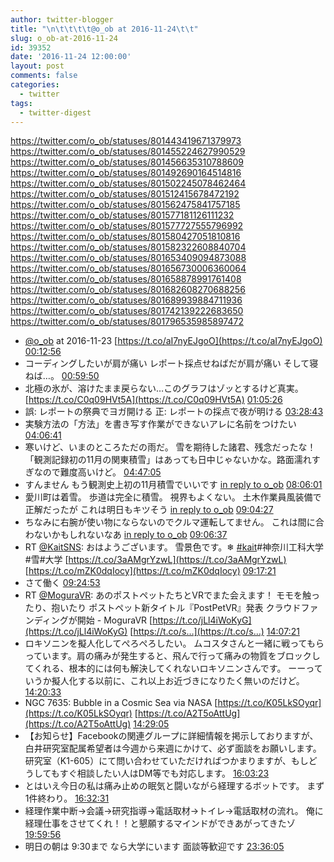 ```yaml
---
author: twitter-blogger
title: "\n\t\t\t\t@o_ob at 2016-11-24\t\t"
slug: o_ob-at-2016-11-24
id: 39352
date: '2016-11-24 12:00:00'
layout: post
comments: false
categories:
  - twitter
tags:
  - twitter-digest
---
```


https://twitter.com/o_ob/statuses/801443419671379973 https://twitter.com/o_ob/statuses/801455224627990529 https://twitter.com/o_ob/statuses/801456635310788609 https://twitter.com/o_ob/statuses/801492690164514816 https://twitter.com/o_ob/statuses/801502245078462464 https://twitter.com/o_ob/statuses/801512415678472192 https://twitter.com/o_ob/statuses/801562475841757185 https://twitter.com/o_ob/statuses/801577181126111232 https://twitter.com/o_ob/statuses/801577727555796992 https://twitter.com/o_ob/statuses/801580427051810816 https://twitter.com/o_ob/statuses/801582322608840704 https://twitter.com/o_ob/statuses/801653409094873088 https://twitter.com/o_ob/statuses/801656730006360064 https://twitter.com/o_ob/statuses/801658878991761408 https://twitter.com/o_ob/statuses/801682608270688256 https://twitter.com/o_ob/statuses/801689939884711936 https://twitter.com/o_ob/statuses/801742139222683650 https://twitter.com/o_ob/statuses/801796535985897472  

*   [@o_ob](https://twitter.com/o_ob) at 2016-11-23 [https://t.co/aI7nyEJgoO](https://t.co/aI7nyEJgoO) [00:12:56](https://twitter.com/o_ob/statuses/801443419671379973)
*   コーディングしたいが肩が痛い レポート採点せねばだが肩が痛い そして寝ねば…。 [00:59:50](https://twitter.com/o_ob/statuses/801455224627990529)
*   北極の氷が、溶けたまま戻らない…このグラフはゾッとするけど真実。 [https://t.co/C0q09HVt5A](https://t.co/C0q09HVt5A) [01:05:26](https://twitter.com/o_ob/statuses/801456635310788609)
*   誤: レポートの祭典でヨガ開ける 正: レポートの採点で夜が明ける [03:28:43](https://twitter.com/o_ob/statuses/801492690164514816)
*   実験方法の「方法」を書き写す作業ができないアレに名前をつけたい [04:06:41](https://twitter.com/o_ob/statuses/801502245078462464)
*   寒いけど、いまのところただの雨だ。 雪を期待した諸君、残念だったな！ 「観測記録初の11月の関東積雪」はあっても日中じゃないかな。路面濡れすぎなので難度高いけど。 [04:47:05](https://twitter.com/o_ob/statuses/801512415678472192)
*   すんません もう観測史上初の11月積雪でいいです [in reply to o_ob](https://twitter.com/o_ob/statuses/801512415678472192) [08:06:01](https://twitter.com/o_ob/statuses/801562475841757185)
*   愛川町は着雪。 歩道は完全に積雪。 視界もよくない。 土木作業員風装備で正解だったが これは明日もキツそう [in reply to o_ob](https://twitter.com/o_ob/statuses/801562475841757185) [09:04:27](https://twitter.com/o_ob/statuses/801577181126111232)
*   ちなみに右腕が使い物にならないのでクルマ運転してません。 これは間に合わないかもしれないなあ [in reply to o_ob](https://twitter.com/o_ob/statuses/801577181126111232) [09:06:37](https://twitter.com/o_ob/statuses/801577727555796992)
*   RT [@KaitSNS](https://twitter.com/KaitSNS): おはようございます。 雪景色です。❄ [#kait](https://twitter.com/search?q=%23kait&src=hash)#神奈川工科大学#雪#大学 [https://t.co/3aAMgrYzwL](https://t.co/3aAMgrYzwL) [https://t.co/mZK0dqIocy](https://t.co/mZK0dqIocy) [09:17:21](https://twitter.com/o_ob/statuses/801580427051810816)
*   さて働く [09:24:53](https://twitter.com/o_ob/statuses/801582322608840704)
*   RT [@MoguraVR](https://twitter.com/MoguraVR): あのポストペットたちとVRでまた会えます！ モモを触ったり、抱いたり ポストペット新タイトル『PostPetVR』発表 クラウドファンディングが開始 - MoguraVR [https://t.co/jLl4iWoKyG](https://t.co/jLl4iWoKyG) [https://t.co/s…](https://t.co/s…) [14:07:21](https://twitter.com/o_ob/statuses/801653409094873088)
*   ロキソニンを擬人化してぺろぺろしたい。 ムコスタさんと一緒に戦ってもらっています。肩の痛みが発生すると、飛んで行って痛みの物質をブロックしてくれる、根本的には何も解決してくれないロキソニンさんです。 ーーっていうか擬人化する以前に、これ以上お近づきになりたく無いのだけど。 [14:20:33](https://twitter.com/o_ob/statuses/801656730006360064)
*   NGC 7635: Bubble in a Cosmic Sea via NASA [https://t.co/K05LkSOyqr](https://t.co/K05LkSOyqr) [https://t.co/A2T5oAttUg](https://t.co/A2T5oAttUg) [14:29:05](https://twitter.com/o_ob/statuses/801658878991761408)
*   【お知らせ】Facebookの関連グループに詳細情報を掲示しておりますが、白井研究室配属希望者は今週から来週にかけて、必ず面談をお願いします。 研究室（K1-605）にて問い合わせていただければつかまりますが、もしどうしてもすぐ相談したい人はDM等でも対応します。 [16:03:23](https://twitter.com/o_ob/statuses/801682608270688256)
*   とはいえ今日の私は痛み止めの眠気と闘いながら経理するボットです。 まず1件終わり。 [16:32:31](https://twitter.com/o_ob/statuses/801689939884711936)
*   経理作業中断→会議→研究指導→電話取材→トイレ→電話取材の流れ。 俺に経理仕事をさせてくれ！！と懇願するマインドができあがってきたゾ [19:59:56](https://twitter.com/o_ob/statuses/801742139222683650)
*   明日の朝は 9:30まで なら大学にいます 面談等歓迎です [23:36:05](https://twitter.com/o_ob/statuses/801796535985897472)